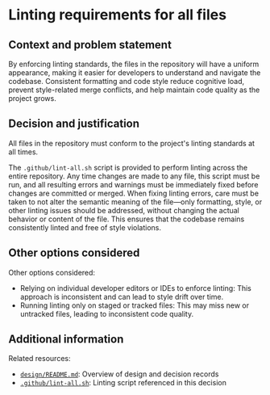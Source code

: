 # Linting requirements for all files

## Context and problem statement

By enforcing linting standards, the files in the repository will have a
uniform appearance, making it easier for developers to understand and navigate
the codebase. Consistent formatting and code style reduce cognitive load,
prevent style-related merge conflicts, and help maintain code quality as the
project grows.

## Decision and justification

All files in the repository must conform to the project's linting standards at
all times.

The `.github/lint-all.sh` script is provided to perform linting across the
entire repository. Any time changes are made to any file, this script must be
run, and all resulting errors and warnings must be immediately fixed before
changes are committed or merged. When fixing linting errors, care must be
taken to not alter the semantic meaning of the file—only formatting, style, or
other linting issues should be addressed, without changing the actual behavior
or content of the file. This ensures that the codebase remains consistently
linted and free of style violations.

## Other options considered

Other options considered:

- Relying on individual developer editors or IDEs to enforce linting: This
  approach is inconsistent and can lead to style drift over time.
- Running linting only on staged or tracked files: This may miss new or
  untracked files, leading to inconsistent code quality.

## Additional information

Related resources:

- [`design/README.md`](README.md): Overview of design and decision records
- [`.github/lint-all.sh`](../.github/lint-all.sh): Linting script referenced
in this decision
